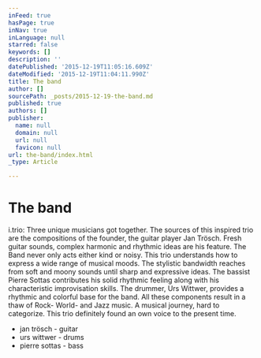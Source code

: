 ```yaml
---
inFeed: true
hasPage: true
inNav: true
inLanguage: null
starred: false
keywords: []
description: ''
datePublished: '2015-12-19T11:05:16.609Z'
dateModified: '2015-12-19T11:04:11.990Z'
title: The band
author: []
sourcePath: _posts/2015-12-19-the-band.md
published: true
authors: []
publisher:
  name: null
  domain: null
  url: null
  favicon: null
url: the-band/index.html
_type: Article

---
```

# The band

i.trio: Three unique musicians got together. The sources of this inspired trio are the compositions of the founder, the guitar player Jan Trösch. Fresh guitar sounds, complex harmonic and rhythmic ideas are his feature. The Band never only acts either kind or noisy. This trio understands how to express a wide range of musical moods. The stylistic bandwidth reaches from soft and moony sounds until sharp and expressive ideas. The bassist Pierre Sottas contributes his solid rhythmic feeling along with his characteristic improvisation skills. The drummer, Urs Wittwer, provides a rhythmic and colorful base for the band. All these components result in a thaw of Rock- World- and Jazz music. A musical journey, hard to categorize. This trio definitely found an own voice to the present time.

* jan trösch - guitar
* urs wittwer - drums
* pierre sottas - bass